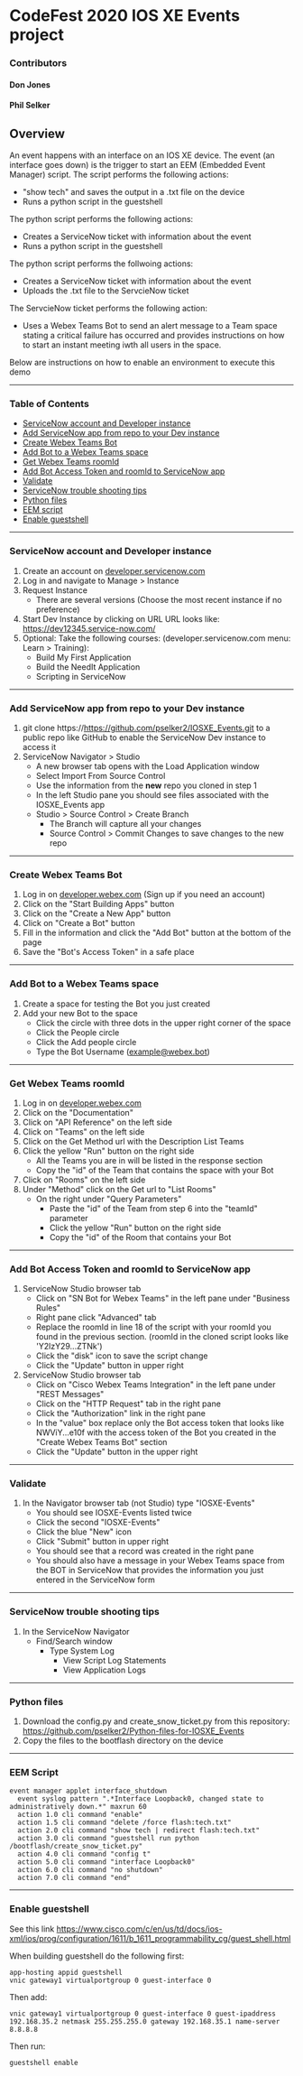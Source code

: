# CodeFest 2020 IOS XE Events project
### Contributors
####   Don Jones
####   Phil Selker

## **Overview**

An event happens with an interface on an IOS XE device.  The event (an interface goes down) is the trigger to start an EEM (Embedded Event Manager) script.  The script performs the following actions:
- "show tech" and saves the output in a .txt file on the device
- Runs a python script in the guestshell

The python script performs the following actions:
- Creates a ServiceNow ticket with information about the event
- Runs a python script in the guestshell

The python script performs the follwoing actions:
- Creates a ServiceNow ticket with information about the event
- Uploads the .txt file to the ServcieNow ticket

The ServcieNow ticket performs the following action:
- Uses a Webex Teams Bot to send an alert message to a Team space stating a critical failure has occurred and provides instructions on how to start an instant meeting iwth all users in the space.

Below are instructions on how to enable an environment to execute this demo

---

### **Table of Contents**

- [ServiceNow account and Developer instance](https://https://github.com/pselker2/IOSXE_Events/#servicenow-account-and-developer-instance)
- [Add ServiceNow app from repo to your Dev instance](https://github.com/pselker2/IOSXE_Events/#add-servicenow-app-from-repo-to-your-dev-instance)
- [Create Webex Teams Bot](https://github.com/pselker2/IOSXE_Events/#create-webex-teams-bot)
- [Add Bot to a Webex Teams space](https://github.com/pselker2/IOSXE_Events/#add-bot-to-a-webex-teams-space)
- [Get Webex Teams roomId](https://github.com/pselker2/IOSXE_Events/#get-webex-teams-roomid)
- [Add Bot Access Token and roomId to ServiceNow app](https://github.com/pselker2/IOSXE_Events/#add-bot-access-token-and-roomid-to-servicenow-app)
- [Validate](https://github.com/pselker2/IOSXE_Events/#validate)
- [ServiceNow trouble shooting tips](https://github.com/pselker2/IOSXE_Events/#servicenow-trouble-shooting-tips)
- [Python files](https://github.com/pselker2/IOSXE_Events/#python-files)
- [EEM script](https://github.com/pselker2/IOSXE_Events/#eem-script)
- [Enable guestshell](https://github.com/pselker2/IOSXE_Events/#enable-guestshell)

---

### **ServiceNow account and Developer instance**

1. Create an account on [developer.servicenow.com](https://developer.servicenow.com)  
2. Log in and navigate to Manage > Instance
3. Request Instance
    - There are several versions (Choose the most recent instance if no preference)
4. Start Dev Instance by clicking on URL
    URL looks like:  https://dev12345.service-now.com/
4. Optional: Take the following courses: 
    (developer.servicenow.com menu: Learn > Training):
    - Build My First Application
    - Build the NeedIt Application
    - Scripting in ServiceNow
    
---

### **Add ServiceNow app from repo to your Dev instance**

1. git clone https://https://github.com/pselker2/IOSXE_Events.git to a public repo like GitHub to enable the ServiceNow Dev instance to access it
2. ServiceNow Navigator > Studio
    - A new browser tab opens with the Load Application window
    - Select Import From Source Control
    - Use the information from the **new** repo you cloned in step 1
    - In the left Studio pane you should see files associated with the IOSXE_Events app
    - Studio > Source Control > Create Branch
        - The Branch will capture all your changes
        - Source Control > Commit Changes  to save changes to the new repo 

---

### **Create Webex Teams Bot**

1. Log in on [developer.webex.com](https://https://developer.webex.com) (Sign up if you need an account)
2. Click on the "Start Building Apps" button
3. Click on the "Create a New App" button
4. Click on "Create a Bot" button
5. Fill in the information and click the "Add Bot" button at the bottom of the page
6. Save the "Bot's Access Token" in a safe place

---

### **Add Bot to a Webex Teams space**

1. Create a space for testing the Bot you just created
2. Add your new Bot to the space
    - Click the circle with three dots in the upper right corner of the space
    - Click the People circle
    - Click the Add people circle
    - Type the Bot Username (example@webex.bot)
    
---

### **Get Webex Teams roomId**

1. Log in on [developer.webex.com](https://https://developer.webex.com)
2. Click on the "Documentation" 
3. Click on "API Reference" on the left side
4. Click on "Teams" on the left side
5. Click on the Get Method url with the Description List Teams
6. Click the yellow "Run" button on the right side
    - All the Teams you are in will be listed in the response section
    - Copy the "id" of the Team that contains the space with your Bot
7. Click on "Rooms" on the left side
8. Under "Method" click on the Get url to "List Rooms"
    - On the right under "Query Parameters"
        - Paste the "id" of the Team from step 6 into the "teamId" parameter
        - Click the yellow "Run" button on the right side
        - Copy the "id" of the Room that contains your Bot

---

### **Add Bot Access Token and roomId to ServiceNow app**

1. ServiceNow Studio browser tab
    - Click on "SN Bot for Webex Teams" in the left pane under "Business Rules"
    - Right pane click "Advanced" tab
    - Replace the roomId in line 18 of the script with your roomId you found in the previous section. (roomId in the cloned script looks like 'Y2lzY29...ZTNk')
    - Click the "disk" icon to save the script change
    - Click the "Update" button in upper right
2. ServiceNow Studio browser tab
    - Click on "Cisco Webex Teams Integration" in the left pane under "REST Messages"
    - Click on the "HTTP Request" tab in the right pane
    - Click the "Authorization" link in the right pane
    - In the "value" box replace only the Bot access token that looks like NWViY...e10f with the access token of the Bot you created in the "Create Webex Teams Bot" section
    - Click the "Update" button in the upper right 
    
---

### **Validate**

1. In the Navigator browser tab (not Studio) type "IOSXE-Events"
    - You should see IOSXE-Events listed twice
    - Click the second "IOSXE-Events"
    - Click the blue "New" icon
    - Click "Submit" button in upper right
    - You should see that a record was created in the right pane
    - You should also have a message in your Webex Teams space from the BOT in ServiceNow that provides the information you just entered in the ServiceNow form
    
---

### **ServiceNow trouble shooting tips**

1. In the ServiceNow Navigator
    - Find/Search window 
        - Type System Log
            - View Script Log Statements
            - View Application Logs

---

### **Python files**

1. Download the config.py and create_snow_ticket.py from this repository:  https://github.com/pselker2/Python-files-for-IOSXE_Events
2. Copy the files to the bootflash directory on the device
    
---

### **EEM Script**

```
event manager applet interface_shutdown
  event syslog pattern ".*Interface Loopback0, changed state to administratively down.*" maxrun 60
  action 1.0 cli command "enable"
  action 1.5 cli command "delete /force flash:tech.txt"
  action 2.0 cli command "show tech | redirect flash:tech.txt"
  action 3.0 cli command "guestshell run python /bootflash/create_snow_ticket.py"
  action 4.0 cli command "config t"
  action 5.0 cli command "interface Loopback0"
  action 6.0 cli command "no shutdown"
  action 7.0 cli command "end"
```

---


### **Enable guestshell**

See this link https://www.cisco.com/c/en/us/td/docs/ios-xml/ios/prog/configuration/1611/b_1611_programmability_cg/guest_shell.html

When building guestshell do the following first:
```
app-hosting appid guestshell
vnic gateway1 virtualportgroup 0 guest-interface 0
```

Then add:
```
vnic gateway1 virtualportgroup 0 guest-interface 0 guest-ipaddress 192.168.35.2 netmask 255.255.255.0 gateway 192.168.35.1 name-server 8.8.8.8
```

Then run:
```
guestshell enable
```
